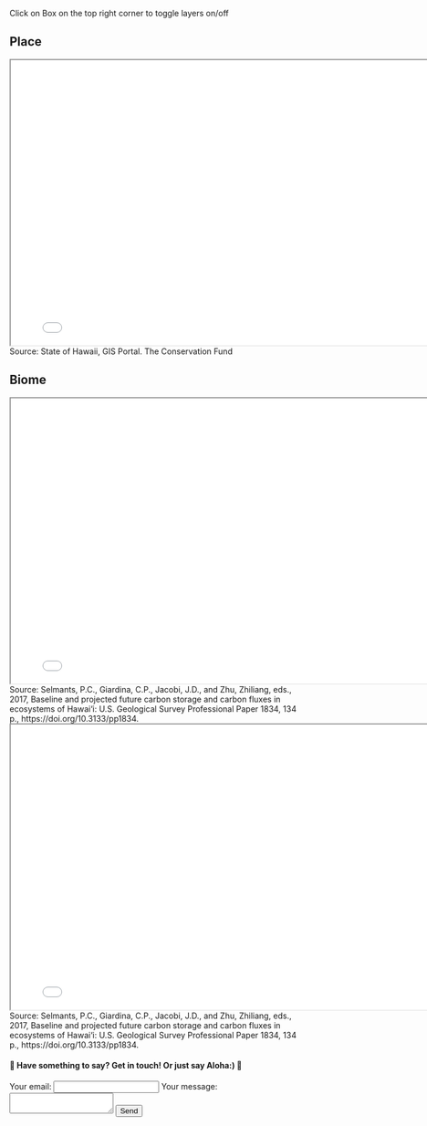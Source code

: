 Click on Box on the top right corner to toggle layers on/off 

## Place
<iframe src="demo_molokai.html" height="500" width="800"></iframe>
Source: State of Hawaii, GIS Portal. The Conservation Fund


## Biome
<iframe src="demo_mol_native.html" height="500" width="800"></iframe>
Source: Selmants, P.C., Giardina, C.P., Jacobi, J.D., and Zhu, Zhiliang, eds., 2017, Baseline and projected future carbon storage and carbon fluxes in ecosystems of Hawai‘i: U.S. Geological Survey Professional Paper 1834, 134 p.,
https://doi.org/10.3133/pp1834.

<iframe src="demo_mol_nat_detl.html" height="500" width="800"></iframe>
Source: Selmants, P.C., Giardina, C.P., Jacobi, J.D., and Zhu, Zhiliang, eds., 2017, Baseline and projected future carbon storage and carbon fluxes in ecosystems of Hawai‘i: U.S. Geological Survey Professional Paper 1834, 134 p.,
https://doi.org/10.3133/pp1834.



#### :hibiscus: Have something to say? Get in touch! Or just say Aloha:) :hibiscus:

<form
  action="https://formspree.io/f/mqkngonp"
  method="POST"
>
  <label>
    Your email:
    <input type="email" name="email">
  </label>
  <label>
    Your message:
    <textarea name="message"></textarea>
  </label>
  <!-- your other form fields go here -->
  <button type="submit">Send</button>
</form>
